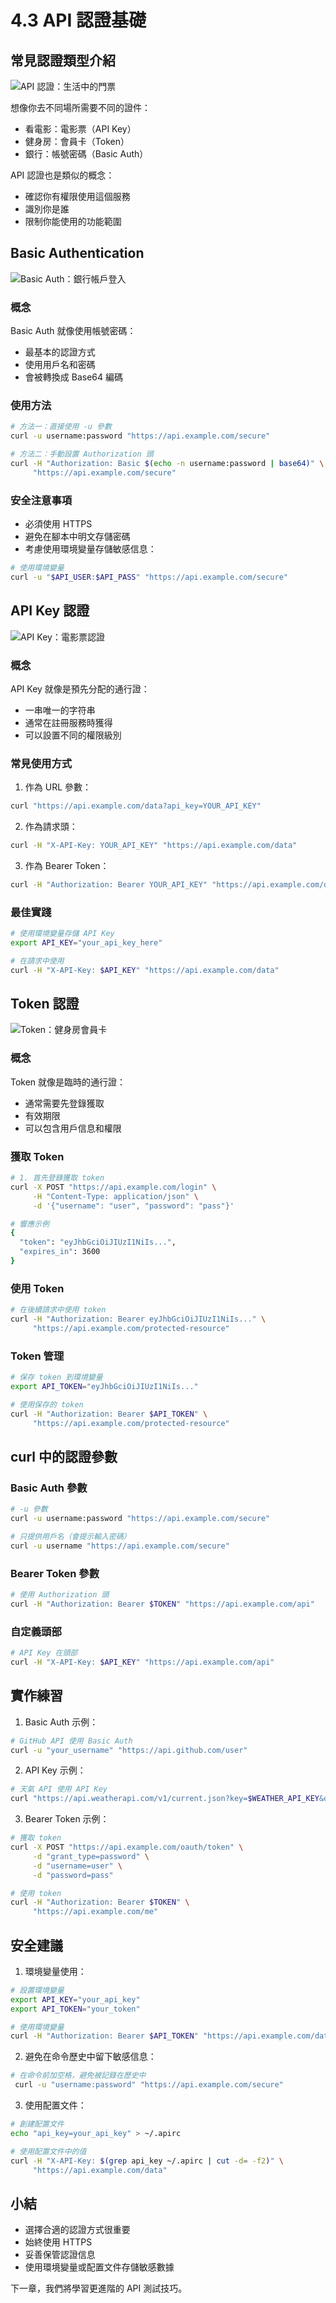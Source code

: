 # 4.3 API 認證基礎

## 常見認證類型介紹

![API 認證：生活中的門票](images/auth-concept.svg)

想像你去不同場所需要不同的證件：
- 看電影：電影票（API Key）
- 健身房：會員卡（Token）
- 銀行：帳號密碼（Basic Auth）

API 認證也是類似的概念：
- 確認你有權限使用這個服務
- 識別你是誰
- 限制你能使用的功能範圍

## Basic Authentication

![Basic Auth：銀行帳戶登入](images/basic-auth-concept.svg)

### 概念
Basic Auth 就像使用帳號密碼：
- 最基本的認證方式
- 使用用戶名和密碼
- 會被轉換成 Base64 編碼

### 使用方法
```bash
# 方法一：直接使用 -u 參數
curl -u username:password "https://api.example.com/secure"

# 方法二：手動設置 Authorization 頭
curl -H "Authorization: Basic $(echo -n username:password | base64)" \
     "https://api.example.com/secure"
```

### 安全注意事項
- 必須使用 HTTPS
- 避免在腳本中明文存儲密碼
- 考慮使用環境變量存儲敏感信息：
```bash
# 使用環境變量
curl -u "$API_USER:$API_PASS" "https://api.example.com/secure"
```

## API Key 認證

![API Key：電影票認證](images/api-key-concept.svg)

### 概念
API Key 就像是預先分配的通行證：
- 一串唯一的字符串
- 通常在註冊服務時獲得
- 可以設置不同的權限級別

### 常見使用方式

1. 作為 URL 參數：
```bash
curl "https://api.example.com/data?api_key=YOUR_API_KEY"
```

2. 作為請求頭：
```bash
curl -H "X-API-Key: YOUR_API_KEY" "https://api.example.com/data"
```

3. 作為 Bearer Token：
```bash
curl -H "Authorization: Bearer YOUR_API_KEY" "https://api.example.com/data"
```

### 最佳實踐
```bash
# 使用環境變量存儲 API Key
export API_KEY="your_api_key_here"

# 在請求中使用
curl -H "X-API-Key: $API_KEY" "https://api.example.com/data"
```

## Token 認證

![Token：健身房會員卡](images/token-concept.svg)

### 概念
Token 就像是臨時的通行證：
- 通常需要先登錄獲取
- 有效期限
- 可以包含用戶信息和權限

### 獲取 Token
```bash
# 1. 首先登錄獲取 token
curl -X POST "https://api.example.com/login" \
     -H "Content-Type: application/json" \
     -d '{"username": "user", "password": "pass"}'

# 響應示例
{
  "token": "eyJhbGciOiJIUzI1NiIs...",
  "expires_in": 3600
}
```

### 使用 Token
```bash
# 在後續請求中使用 token
curl -H "Authorization: Bearer eyJhbGciOiJIUzI1NiIs..." \
     "https://api.example.com/protected-resource"
```

### Token 管理
```bash
# 保存 token 到環境變量
export API_TOKEN="eyJhbGciOiJIUzI1NiIs..."

# 使用保存的 token
curl -H "Authorization: Bearer $API_TOKEN" \
     "https://api.example.com/protected-resource"
```

## curl 中的認證參數

### Basic Auth 參數
```bash
# -u 參數
curl -u username:password "https://api.example.com/secure"

# 只提供用戶名（會提示輸入密碼）
curl -u username "https://api.example.com/secure"
```

### Bearer Token 參數
```bash
# 使用 Authorization 頭
curl -H "Authorization: Bearer $TOKEN" "https://api.example.com/api"
```

### 自定義頭部
```bash
# API Key 在頭部
curl -H "X-API-Key: $API_KEY" "https://api.example.com/api"
```

## 實作練習

1. Basic Auth 示例：
```bash
# GitHub API 使用 Basic Auth
curl -u "your_username" "https://api.github.com/user"
```

2. API Key 示例：
```bash
# 天氣 API 使用 API Key
curl "https://api.weatherapi.com/v1/current.json?key=$WEATHER_API_KEY&q=taipei"
```

3. Bearer Token 示例：
```bash
# 獲取 token
curl -X POST "https://api.example.com/oauth/token" \
     -d "grant_type=password" \
     -d "username=user" \
     -d "password=pass"

# 使用 token
curl -H "Authorization: Bearer $TOKEN" \
     "https://api.example.com/me"
```

## 安全建議

1. 環境變量使用：
```bash
# 設置環境變量
export API_KEY="your_api_key"
export API_TOKEN="your_token"

# 使用環境變量
curl -H "Authorization: Bearer $API_TOKEN" "https://api.example.com/data"
```

2. 避免在命令歷史中留下敏感信息：
```bash
# 在命令前加空格，避免被記錄在歷史中
 curl -u "username:password" "https://api.example.com/secure"
```

3. 使用配置文件：
```bash
# 創建配置文件
echo "api_key=your_api_key" > ~/.apirc

# 使用配置文件中的值
curl -H "X-API-Key: $(grep api_key ~/.apirc | cut -d= -f2)" \
     "https://api.example.com/data"
```

## 小結

- 選擇合適的認證方式很重要
- 始終使用 HTTPS
- 妥善保管認證信息
- 使用環境變量或配置文件存儲敏感數據

下一章，我們將學習更進階的 API 測試技巧。 